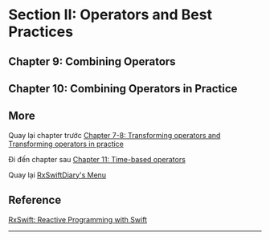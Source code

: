 # Section II: Operators and Best Practices

## Chapter 9: Combining Operators

## Chapter 10: Combining Operators in Practice

## More

Quay lại chapter trước [Chapter 7-8: Transforming operators and Transforming operators in practice][Chapter 56]

Đi đến chapter sau [Chapter 11: Time-based operators][Chapter 11]

Quay lại [RxSwiftDiary's Menu][Diary]

## Reference

[RxSwift: Reactive Programming with Swift][Reference] 

---
[Chapter 56]: ./Section1-Chapter7-8.md "Transforming operators"
[Chapter 11]: ./Section2-Chapter11.md "Time-based operators"
[Diary]: https://github.com/nmint8m/rxswiftdiary "RxSwift Diary"
[Reference]: https://store.raywenderlich.com/products/rxswift "RxSwift: Reactive Programming with Swift"